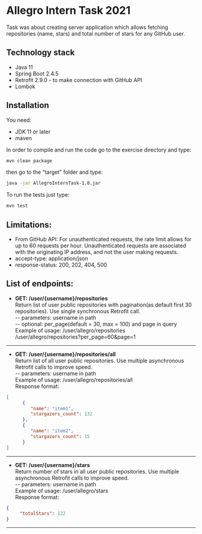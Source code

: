 # Allegro Intern Task 2021

Task was about creating server application which allows fetching repositories (name, stars) and total number of stars for any GitHub user. 

## Technology stack
- Java 11
- Spring Boot 2.4.5
- Retrofit 2.9.0 - to make connection with GitHub API
- Lombok
## Installation
You need:
- JDK 11 or later
- maven

In order to compile and run the code go to the exercise directory and type:
```bash
mvn clean package
```
then go to the "target" folder and type:
```bash
java -jar AllegroInternTask-1.0.jar
```


To run the tests just type:

```bash
mvn test
```
## Limitations:
- From GitHub API: For unauthenticated requests, the rate limit allows for up to 60 requests per hour. Unauthenticated requests are associated with the originating IP address, and not the user making requests.
- accept-type: application/json
- response-status: 200, 202, 404, 500 
## List of endpoints:
- **GET: /user/{username}/repositories**\
Return list of user public repositories with pagination(as default first 30 repositories). Use single synchronous Retrofit call.\
-- parameters: username in path\
-- optional: per_page(default = 30, max = 100) and page in query\
Example of usage: 
/user/allegro/repositories\
/user/allegro/repositories?per_page=60&page=1
---
- **GET: /user/{username}/repositories/all**\
Return list of all user public repositories. Use multiple asynchronous Retrofit calls to improve speed.\
-- parameters: username in path\
Example of usage: 
/user/allegro/repositories/all\
Response format:
```json
[
      {
         "name": "item1",
         "stargazers_count": 132
      },
      {
         "name": "item2",
         "stargazers_count": 15
      }
]
```
---
- **GET: /user/{username}/stars**\
Return number of stars in all user public repositories. Use multiple asynchronous Retrofit calls to improve speed.\
-- parameters: username in path\
Example of usage: 
/user/allegro/stars\
Response format:
```json
{
     "totalStars": 122
}

```
---